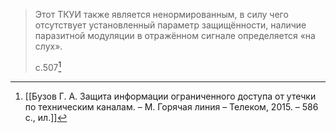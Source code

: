 >Этот ТКУИ также является ненормированным, в силу чего отсутствует установленный параметр защищённости, наличие паразитной модуляции в отражённом сигнале определяется «на слух».
>
>c.507[^1] 

[^1]:[[Бузов Г. А. Защита информации ограниченного доступа от утечки по техническим каналам. – М. Горячая линия – Телеком, 2015. – 586 с., ил.]]